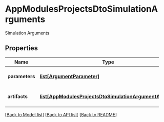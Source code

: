 # AppModulesProjectsDtoSimulationArguments

Simulation Arguments
## Properties
Name | Type | Description | Notes
------------ | ------------- | ------------- | -------------
**parameters** | [**list[ArgumentParameter]**](ArgumentParameter.md) | A list of input parameters | [optional] [default to []]
**artifacts** | [**list[AppModulesProjectsDtoSimulationArgumentArtifact]**](AppModulesProjectsDtoSimulationArgumentArtifact.md) | A list of input artifacts | [optional] [default to []]

[[Back to Model list]](../README.md#documentation-for-models) [[Back to API list]](../README.md#documentation-for-api-endpoints) [[Back to README]](../README.md)


